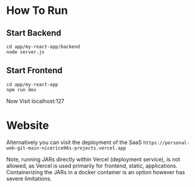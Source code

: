 # How To Run

## Start Backend
```
cd app/my-react-app/backend
node server.js
```

## Start Frontend
```
cd app/my-react-app
npm run dev
```

Now Visit localhost:127


# Website 

Alternatively you can visit the deployment of the SaaS
```https://personal-web-git-main-nicerice96s-projects.vercel.app```

Note, running JARs directly within Vercel (deployment service), is not allowed, as Vercel is used primarily for frontend, static, applications. Containerizing the JARs in a docker container is an option however has severe limitations. 